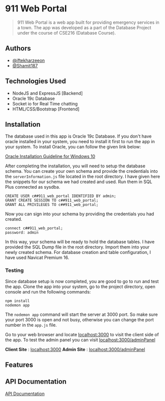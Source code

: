 # 911 Web Portal

>911 Web Portal is a web app built for providing emergency services in a town. The app was developed as a part of the Database Project under the course of CSE216 (Database Course).

## Authors
- [@iftekharzeeon](https://github.com/iftekharzeeon)
- [@Shamit187](https://github.com/Shamit187)

## Technologies Used
- NodeJS and ExpressJS [Backend]
- Oracle 19c Database
- Socket io for Real Time chatting
- HTML/CSS/Bootstrap [Frontend]

## Installation
The database used in this app is Oracle 19c Database. If you don't have oracle installed in your system, you need to install it first to run the app in your system. To install Oracle, you can follow the given link below:

[Oracle Installation Guideline for Windows 10](http://www.rebellionrider.com/how-to-install-oracle-database-19c-on-windows-10/)

After completing the installation, you will need to setup the database schema. You can create your own schema and provide the credentials into the ```serverInformation.js``` file located in the root directory. I have given here the snippets for our schema we had created and used. Run them in SQL Plus connected as sysdba.

```
CREATE USER c##911_web_portal IDENTIFIED BY admin;
GRANT CREATE SESSION TO c##911_web_portal;
GRANT ALL PRIVILEGES TO c##911_web_portal;
```
Now you can sign into your schema by providing the credentials you had created.

```
connect c##911_web_portal;
password: admin
```

In this way, your schema will be ready to hold the database tables. I have provided the SQL Dump file in the root directory. Import them into your newly created schema. For database creation and table configuration, I have used Navicat Premium 16.

### Testing
Since database setup is now completed, you are good to go to run and test the app. Clone the app into your system, go to the project directory, open console and run the following commands: 
```
npm install
nodemon app
```
The ```nodemon app``` command will start the server at 3000 port. So make sure your port 3000 is open and not busy, otherwise you can change the port number in the ```app.js``` file.

Go to your web browser and locate [localhost:3000](localhost:3000) to visit the client side of the app. To test the admin panel you can visit [localhost:3000/adminPanel](localhost:3000/adminPanel)

**Client Site** : [localhost:3000](localhost:3000)
**Admin Site** : [localhost:3000/adminPanel](localhost:3000/adminPanel)

## Features

## API Documentation
[API Documentation](https://documenter.getpostman.com/view/13149140/UVeAw9eH)
